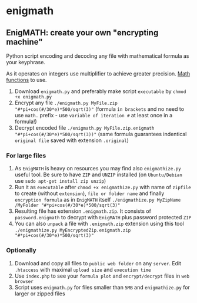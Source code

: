 # enigmath
## EnigMATH: create your own "encrypting machine"

Python script encoding and decoding any file with mathematical formula as your keyphrase.

As it operates on integers use multiplifier to achieve greater precision. [Math functions](https://docs.python.org/3/library/math.html) to use.

1. Download `enigmath.py` and preferably make script `executable` by `chmod +x enigmath.py` 
2. Encrypt any file `./enigmath.py MyFile.zip "#*pi+cos(#/30*e)*500/sqrt(3)"` (formula `in brackets` and no need to use `math.` prefix - use `variable of iteration #` at least once in a formula!)
3. Decrypt encoded file `./enigmath.py MyFile.zip.enigmath "#*pi+cos(#/30*e)*500/sqrt(3))"` (same formula guarantees indentical `original file` saved with extension `.original`)

### For large files

1. As `EnigMATH` is heavy on resources you may find also `enigmathize.py` useful tool. Be sure to have `ZIP` and `UNZIP` installed (on `Ubuntu/Debian` use `sudo apt-get install zip unzip`)
2. Run it as `executable` after `chmod +x enigmathize.py` with name of `zipfile` to create (without `extension`), `file or folder name` and finally `encryption formula` as in `EnigMATH` itself `./enigmathize.py MyZipName /MyFolder "#*pi+cos(#/30*e)*500/sqrt(3)"`
3. Resulting file has extension `.enigmath.zip`. It consists of `password.enigmath` to decrypt with `EnigMATH` plus password protected `ZIP`
4. You can also `unpack` a file with `.enigmath.zip` extension using this tool  `./enigmathize.py MyEncryptedZip.enigmath.zip "#*pi+cos(#/30*e)*500/sqrt(3)"`

### Optionally

1. Download and copy all files to `public web folder` on any `server`. Edit `.htaccess` with maximal `upload size` and `execution time`
2. Use `index.php` to see your `formula plot` and `encrypt/decrypt` files in `web browser`
3. Script uses `enigmath.py` for files smaller than `5MB` and `enigmathize.py` for larger or zipped files
